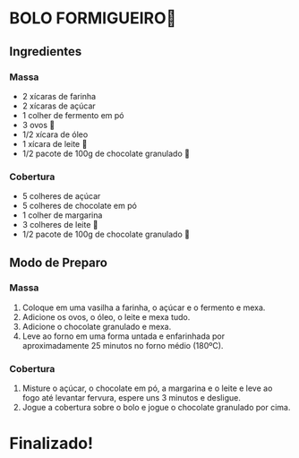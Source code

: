 # BOLO FORMIGUEIRO:cake:

## Ingredientes

### Massa

* 2 xícaras de farinha
* 2 xícaras de açúcar
* 1 colher de fermento em pó
* 3 ovos :egg:
* 1/2 xícara de óleo
* 1 xícara de leite :milk_glass:
* 1/2 pacote de 100g de chocolate granulado :chocolate_bar:



### Cobertura

* 5 colheres de açúcar
* 5 colheres de chocolate em pó
* 1 colher de margarina
* 3 colheres de leite :milk_glass:
* 1/2 pacote de 100g de chocolate granulado :chocolate_bar:



## Modo de Preparo

### Massa

1. Coloque em uma vasilha a farinha, o açúcar e o fermento e mexa.
2. Adicione os ovos, o óleo, o leite e mexa tudo.
3. Adicione o chocolate granulado e mexa.
4. Leve ao forno em uma forma untada e enfarinhada por aproximadamente 25 minutos no forno médio (180ºC).

### Cobertura

1. Misture o açúcar, o chocolate em pó, a margarina e o leite e leve ao fogo até levantar fervura, espere uns 3 minutos e desligue.
2. Jogue a cobertura sobre o bolo e jogue o chocolate granulado por cima.

# Finalizado!

